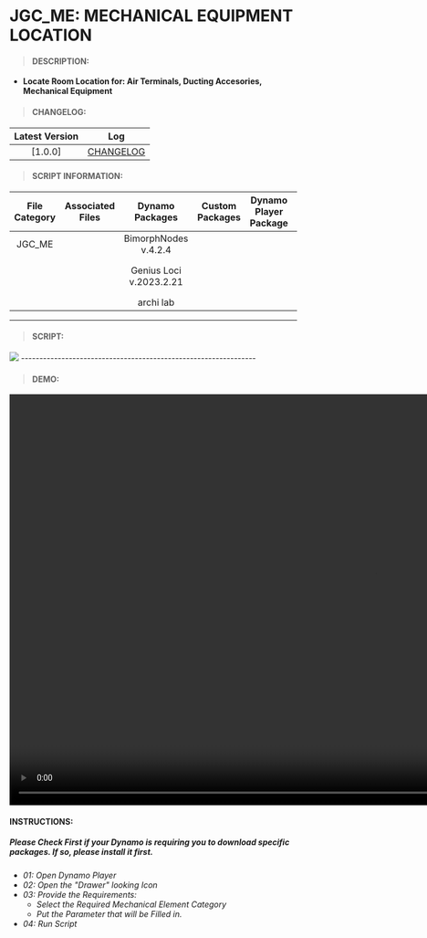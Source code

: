 # JGC_ME: MECHANICAL EQUIPMENT LOCATION

> #### DESCRIPTION: 
- **Locate Room Location for: Air Terminals, Ducting Accesories, Mechanical Equipment**

> #### CHANGELOG:

| Latest Version | Log |
| :-------: | :----: | 
|[1.0.0] | [CHANGELOG](/_scripts/_project/268_JGC/MECHANICAL%20EQUIPMENT/changelog/JGC_ME_MechanicalEquipment_Location.md) |

> #### SCRIPT INFORMATION: 

| File Category | Associated Files | Dynamo Packages | Custom Packages | Dynamo Player Package | Revit Version | Author | Modified By | File Name & Location | 
| :-------: | :----: | :---: | :---: | :---: | :---: | :---: | :---: | :--: |
| JGC_ME |  | BimorphNodes v.4.2.4 | | | Revit 2020.2.9 | Bino Tuliao | | JGC_ME_MechanicalEquipment_Location |
|           |  | Genius Loci v.2023.2.21 |                 |                    | | | | (https://bimcapcom.sharepoint.com/:f:/s/BCP-Main/EsnAexwSeJhPhKOFRB7qJmQBp7XuHmeQklB0ROpOJeXUew?e=IO1Pc7) |
| | | archi lab | 

----------------------------------------------------------------
> #### SCRIPT: 
<img src="./_scripts/_project/268_JGC/MECHANICAL%20EQUIPMENT/images/JGC_ME_MechanicalEquipment_Location.png">
----------------------------------------------------------------

> #### DEMO: 

<video width="1280" height="720" controls>
 <source src="./_scripts/_project/268_JGC/MECHANICAL EQUIPMENT/demo/JGC_ME_MechanicalEquipment_Location.mp4" type="video/mp4">
</video>

#### INSTRUCTIONS: 
##### Please Check First if your Dynamo is requiring you to download specific packages. If so, please install it first.

- *01: Open Dynamo Player*
- *02: Open the "Drawer" looking Icon*
- *03: Provide the Requirements:*
    - *Select the Required Mechanical Element Category*
    - *Put the Parameter that will be Filled in.*
- *04: Run Script*
